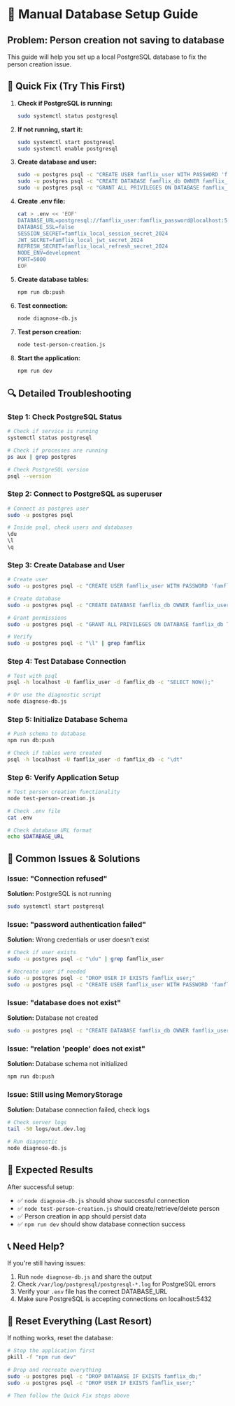 # 🔧 Manual Database Setup Guide

## Problem: Person creation not saving to database

This guide will help you set up a local PostgreSQL database to fix the person creation issue.

## 🚀 Quick Fix (Try This First)

1. **Check if PostgreSQL is running:**
   ```bash
   sudo systemctl status postgresql
   ```

2. **If not running, start it:**
   ```bash
   sudo systemctl start postgresql
   sudo systemctl enable postgresql
   ```

3. **Create database and user:**
   ```bash
   sudo -u postgres psql -c "CREATE USER famflix_user WITH PASSWORD 'famflix_password';"
   sudo -u postgres psql -c "CREATE DATABASE famflix_db OWNER famflix_user;"
   sudo -u postgres psql -c "GRANT ALL PRIVILEGES ON DATABASE famflix_db TO famflix_user;"
   ```

4. **Create .env file:**
   ```bash
   cat > .env << 'EOF'
   DATABASE_URL=postgresql://famflix_user:famflix_password@localhost:5432/famflix_db
   DATABASE_SSL=false
   SESSION_SECRET=famflix_local_session_secret_2024
   JWT_SECRET=famflix_local_jwt_secret_2024
   REFRESH_SECRET=famflix_local_refresh_secret_2024
   NODE_ENV=development
   PORT=5000
   EOF
   ```

5. **Create database tables:**
   ```bash
   npm run db:push
   ```

6. **Test connection:**
   ```bash
   node diagnose-db.js
   ```

7. **Test person creation:**
   ```bash
   node test-person-creation.js
   ```

8. **Start the application:**
   ```bash
   npm run dev
   ```

## 🔍 Detailed Troubleshooting

### Step 1: Check PostgreSQL Status
```bash
# Check if service is running
systemctl status postgresql

# Check if processes are running
ps aux | grep postgres

# Check PostgreSQL version
psql --version
```

### Step 2: Connect to PostgreSQL as superuser
```bash
# Connect as postgres user
sudo -u postgres psql

# Inside psql, check users and databases
\du
\l
\q
```

### Step 3: Create Database and User
```bash
# Create user
sudo -u postgres psql -c "CREATE USER famflix_user WITH PASSWORD 'famflix_password';"

# Create database
sudo -u postgres psql -c "CREATE DATABASE famflix_db OWNER famflix_user;"

# Grant permissions
sudo -u postgres psql -c "GRANT ALL PRIVILEGES ON DATABASE famflix_db TO famflix_user;"

# Verify
sudo -u postgres psql -c "\l" | grep famflix
```

### Step 4: Test Database Connection
```bash
# Test with psql
psql -h localhost -U famflix_user -d famflix_db -c "SELECT NOW();"

# Or use the diagnostic script
node diagnose-db.js
```

### Step 5: Initialize Database Schema
```bash
# Push schema to database
npm run db:push

# Check if tables were created
psql -h localhost -U famflix_user -d famflix_db -c "\dt"
```

### Step 6: Verify Application Setup
```bash
# Test person creation functionality
node test-person-creation.js

# Check .env file
cat .env

# Check database URL format
echo $DATABASE_URL
```

## 🐛 Common Issues & Solutions

### Issue: "Connection refused"
**Solution:** PostgreSQL is not running
```bash
sudo systemctl start postgresql
```

### Issue: "password authentication failed"
**Solution:** Wrong credentials or user doesn't exist
```bash
# Check if user exists
sudo -u postgres psql -c "\du" | grep famflix_user

# Recreate user if needed
sudo -u postgres psql -c "DROP USER IF EXISTS famflix_user;"
sudo -u postgres psql -c "CREATE USER famflix_user WITH PASSWORD 'famflix_password';"
```

### Issue: "database does not exist"
**Solution:** Database not created
```bash
sudo -u postgres psql -c "CREATE DATABASE famflix_db OWNER famflix_user;"
```

### Issue: "relation 'people' does not exist"
**Solution:** Database schema not initialized
```bash
npm run db:push
```

### Issue: Still using MemoryStorage
**Solution:** Database connection failed, check logs
```bash
# Check server logs
tail -50 logs/out.dev.log

# Run diagnostic
node diagnose-db.js
```

## 📝 Expected Results

After successful setup:
- ✅ `node diagnose-db.js` should show successful connection
- ✅ `node test-person-creation.js` should create/retrieve/delete person
- ✅ Person creation in app should persist data
- ✅ `npm run dev` should show database connection success

## 📞 Need Help?

If you're still having issues:
1. Run `node diagnose-db.js` and share the output
2. Check `/var/log/postgresql/postgresql-*.log` for PostgreSQL errors
3. Verify your `.env` file has the correct DATABASE_URL
4. Make sure PostgreSQL is accepting connections on localhost:5432

## 🔄 Reset Everything (Last Resort)

If nothing works, reset the database:
```bash
# Stop the application first
pkill -f "npm run dev"

# Drop and recreate everything
sudo -u postgres psql -c "DROP DATABASE IF EXISTS famflix_db;"
sudo -u postgres psql -c "DROP USER IF EXISTS famflix_user;"

# Then follow the Quick Fix steps above
```

